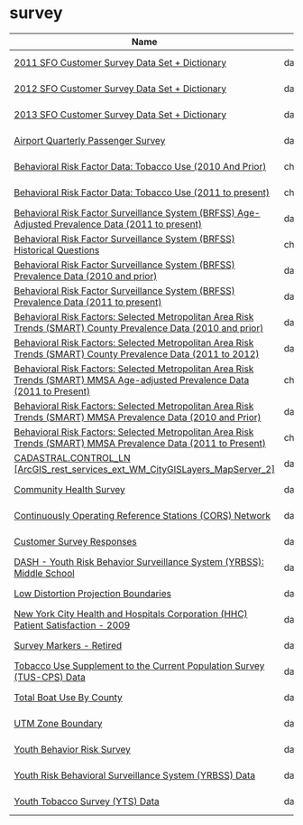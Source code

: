 # survey

Name | Agency | Published
---- | ---- | ---------
[2011 SFO Customer Survey Data Set + Dictionary](../datasets/v94x-pf9r.md) | data.sfgov.org | 2013-02-02
[2012 SFO Customer Survey Data Set + Dictionary](../datasets/ckai-dve4.md) | data.sfgov.org | 2013-02-06
[2013 SFO Customer Survey Data Set + Dictionary](../datasets/mjr8-p6m5.md) | data.sfgov.org | 2014-01-02
[Airport Quarterly Passenger Survey](../datasets/dvu8-ztdx.md) | data.austintexas.gov | 2016-12-07
[Behavioral Risk Factor Data: Tobacco Use (2010 And Prior)](../datasets/fpp2-pp25.md) | chronicdata.cdc.gov | 2015-11-18
[Behavioral Risk Factor Data: Tobacco Use (2011 to present)](../datasets/wsas-xwh5.md) | chronicdata.cdc.gov | 2017-02-06
[Behavioral Risk Factor Surveillance System (BRFSS) Age-Adjusted Prevalence Data (2011 to present)](../datasets/d2rk-yvas.md) | data.cdc.gov | 2017-09-11
[Behavioral Risk Factor Surveillance System (BRFSS) Historical Questions](../datasets/iuq5-y9ct.md) | chronicdata.cdc.gov | 2017-04-12
[Behavioral Risk Factor Surveillance System (BRFSS) Prevalence Data (2010 and prior)](../datasets/y4ft-s73h.md) | data.cdc.gov | 2016-03-11
[Behavioral Risk Factor Surveillance System (BRFSS) Prevalence Data (2011 to present)](../datasets/dttw-5yxu.md) | data.cdc.gov | 2016-12-23
[Behavioral Risk Factors: Selected Metropolitan Area Risk Trends (SMART) County Prevalence Data (2010 and prior)](../datasets/acme-vg9e.md) | data.cdc.gov | 2016-03-11
[Behavioral Risk Factors: Selected Metropolitan Area Risk Trends (SMART) County Prevalence Data (2011 to 2012)](../datasets/cpem-dkkm.md) | data.cdc.gov | 2016-03-11
[Behavioral Risk Factors: Selected Metropolitan Area Risk Trends (SMART) MMSA Age-adjusted Prevalence Data (2011 to Present)](../datasets/at7e-uhkc.md) | chronicdata.cdc.gov | 2016-12-23
[Behavioral Risk Factors: Selected Metropolitan Area Risk Trends (SMART) MMSA Prevalence Data (2010 and Prior)](../datasets/waxm-p5qv.md) | data.cdc.gov | 2016-08-19
[Behavioral Risk Factors: Selected Metropolitan Area Risk Trends (SMART) MMSA Prevalence Data (2011 to Present)](../datasets/j32a-sa6u.md) | chronicdata.cdc.gov | 2016-12-23
[CADASTRAL.CONTROL_LN [ArcGIS_rest_services_ext_WM_CityGISLayers_MapServer_2]](../datasets/y4dr-bddz.md) | data.seattle.gov | 2011-12-28
[Community Health Survey](../datasets/2r9r-m6j4.md) | data.cityofnewyork.us | 2017-01-20
[Continuously Operating Reference Stations (CORS) Network](../datasets/j7t6-d8a8.md) | data.ny.gov | 2016-01-06
[Customer Survey Responses](../datasets/uj6a-ab47.md) | data.lacity.org | 2017-03-20
[DASH - Youth Risk Behavior Surveillance System (YRBSS): Middle School](../datasets/k5bc-k3g8.md) | data.cdc.gov | 2016-08-29
[Low Distortion Projection Boundaries](../datasets/ae66-588u.md) | data.iowa.gov | 2016-06-08
[New York City Health and Hospitals Corporation (HHC) Patient Satisfaction - 2009](../datasets/hi3x-y76v.md) | data.cityofnewyork.us | 2011-10-11
[Survey Markers - Retired](../datasets/hvmg-f4t6.md) | data.iowa.gov | 2016-07-06
[Tobacco Use Supplement to the Current Population Survey (TUS-CPS) Data](../datasets/4y6p-yphk.md) | data.cdc.gov | 2017-03-15
[Total Boat Use By County](../datasets/yj9p-qyc6.md) | data.oregon.gov | 2011-10-27
[UTM Zone Boundary](../datasets/7n4s-ezhq.md) | data.iowa.gov | 2016-06-08
[Youth Behavior Risk Survey](../datasets/3qty-g4aq.md) | data.cityofnewyork.us | 2017-01-20
[Youth Risk Behavioral Surveillance System (YRBSS) Data](../datasets/3596-ayf6.md) | data.cdc.gov | 2017-03-02
[Youth Tobacco Survey (YTS) Data](../datasets/4juz-x2tp.md) | data.cdc.gov | 2017-03-15

